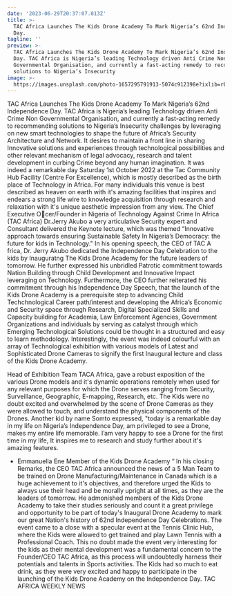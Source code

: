 ```yaml
---
date: '2023-06-29T20:37:07.013Z'
title: >-
  TAC Africa Launches The Kids Drone Academy To Mark Nigeria’s 62nd Independence
  Day.
tagline: ''
preview: >-
  TAC Africa Launches The Kids Drone Academy To Mark Nigeria’s 62nd Independence
  Day. TAC Africa is Nigeria’s leading Technology driven Anti Crime Non
  Governmental Organisation, and currently a fast-acting remedy to recommending
  solutions to Nigeria’s Insecurity
image: >-
  https://images.unsplash.com/photo-1657295791913-5074c912398e?ixlib=rb-1.2.1&ixid=MnwxMjA3fDB8MHxwaG90by1wYWdlfHx8fGVufDB8fHx8&auto=format&fit=crop&w=996&q=80
---
```


TAC Africa Launches The Kids Drone Academy To
Mark Nigeria’s 62nd Independence Day.
TAC Africa is Nigeria’s leading Technology driven Anti Crime Non Governmental Organisation, and currently a fast-acting remedy to recommending
solutions to Nigeria’s Insecurity challenges by leveraging on new smart
technologies to shape the future of Africa’s Security Architecture and
Network. It desires to maintain a front line in sharing Innovative solutions
and experiences through technological possibilities and other relevant
mechanism of legal advocacy, research and talent development in curbing
Crime beyond any human imagination.
It was indeed a remarkable day Saturday 1st October 2022 at the Tac
Community Hub Facility (Centre For Excellence), which is mostly
described as the birth place of Technology in Africa. For many individuals
this venue is best described as heaven on earth with it's amazing facilities
that inspires and endears a strong life wire to knowledge acquisition
through research and relaxation with it's unique aesthetic impression
from any view.
The Chief Executive Ocer/Founder in Nigeria of Technology Against Crime
In Africa (TAC Africa) Dr.Jerry Akubo a very articulative Security expert and
Consultant delivered the Keynote lecture, which was themed “Innovative
approach towards ensuring Sustainable Safety In Nigeria’s Democracy:
the future for kids in Technology." 
In his opening speech, the CEO of TAC A frica, Dr. Jerry Akubo dedicated the
Independence Day Celebration to the kids by Inauguratng The Kids Drone
Academy for the future leaders of tomorrow. He further expressed his
unbridled Patrotic commitment towards Nation Building through Child
Development and Innovative Impact leveraging on Technology.
Furthermore, the CEO further reiterated his commitment through his Independence Day Speech, that the launch of the Kids Drone Academy is a prerequisite
step to advancing Child Techchnological Career path/interest and developing
the Africa’s Economic and Security space through Research, Digital Specialized
Skills and Capacity building for Academia, Law Enforcement Agencies,
Government Organizations and individuals by serving as catalyst through
which Emerging Technological Solutions could be thought in a structured
and easy to learn methodology.
Interestingly, the event was indeed colourful with an array of Technological
exhibition with various models of Latest and Sophisticated Drone Cameras
to signify the first Inaugural lecture and class of the Kids Drone Academy. 

Head of Exhibition Team TACA Africa, gave a
robust exposition of the various Drone models
and it's dynamic operations remotely when
used for any relevant purposes for which
the Drone serves ranging from Security,
Surveillance, Geographic, E-mapping,
Research, etc.
The Kids were no doubt excited and overwhelmed by the scene of Drone
Cameras as they were allowed to touch, and understand the physical
components of the Drones.
Another kid by name Somto expressed, "today is a remarkable day in my life
on Nigeria’s Independence Day, am privileged to see a Drone, makes my entire
life memorable.
I’am very happy to see a Drone for
the first time in my life, It inspires
me to research and study further
about it's amazing features.
- Emmanuella Ene
Member of the Kids Drone Academy
“
In his closing Remarks, the CEO TAC Africa announced the news of a 5 Man
Team to be trained on Drone Manufacturing/Maintenance in Canada which
is a huge achievement to it's objectives, and therefore urged the Kids to always
use their head and be morally upright at all times, as they are the leaders of
tomorrow. He admonished members of the Kids Drone Academy to take their
studies seriously and count it a great privilege and opportunity to be part of
today's Inaugural Drone Academy to mark our great Nation's history of 62nd
Independence Day Celebrations.
The event came to a close with a specular event at the Tennis Clinic Hub, where
the Kids were allowed to get trained and play Lawn Tennis with a Professional
Coach. 
This no doubt made the event very interesting for the kids as their mental
development was a fundamental concern to the Founder/CEO TAC Africa,
as this process will undoubtedly harness their potentials and talents in
Sports activities.
The Kids had so much to eat drink, as they were very excited and happy to
participate in the launching of the Kids Drone Academy on the Independence
Day.
TAC AFRICA WEEKLY NEWS
